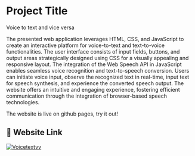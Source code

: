 
# Project Title

Voice to text and vice versa

The presented web application leverages HTML, CSS, and JavaScript to create an interactive platform for voice-to-text and text-to-voice functionalities. The user interface consists of input fields, buttons, and output areas strategically designed using CSS for a visually appealing and responsive layout. The integration of the Web Speech API in JavaScript enables seamless voice recognition and text-to-speech conversion. Users can initiate voice input, observe the recognized text in real-time, input text for speech synthesis, and experience the converted speech output. The website offers an intuitive and engaging experience, fostering efficient communication through the integration of browser-based speech technologies.

The website is live on github pages, try it out!




## 🔗 Website Link
[![Voicetextvv](https://img.shields.io/badge/Click%20to%20spawn-8A2BE2)](https://vamsiy78.github.io/Voicetext/)


